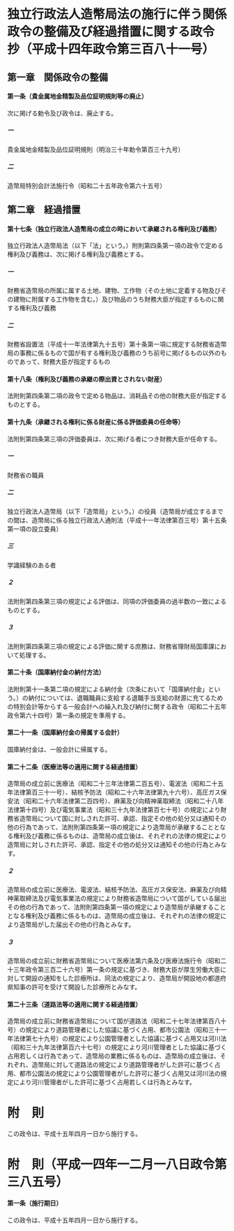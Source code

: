 # 独立行政法人造幣局法の施行に伴う関係政令の整備及び経過措置に関する政令　抄（平成十四年政令第三百八十一号）
## 第一章　関係政令の整備
#### 第一条（貴金属地金精製及品位証明規則等の廃止）
次に掲げる勅令及び政令は、廃止する。
##### 一
貴金属地金精製及品位証明規則（明治三十年勅令第百三十九号）
##### 二
造幣局特別会計法施行令（昭和二十五年政令第六十五号）
## 第二章　経過措置
#### 第十七条（独立行政法人造幣局の成立の時において承継される権利及び義務）
独立行政法人造幣局法（以下「法」という。）附則第四条第一項の政令で定める権利及び義務は、次に掲げる権利及び義務とする。
##### 一
財務省造幣局の所属に属する土地、建物、工作物（その土地に定着する物及びその建物に附属する工作物を含む。）及び物品のうち財務大臣が指定するものに関する権利及び義務
##### 二
財務省設置法（平成十一年法律第九十五号）第十条第一項に規定する財務省造幣局の事務に係るもので国が有する権利及び義務のうち前号に掲げるもの以外のものであって、財務大臣が指定するもの
#### 第十八条（権利及び義務の承継の際出資とされない財産）
法附則第四条第二項の政令で定める物品は、消耗品その他の財務大臣が指定するものとする。
#### 第十九条（承継される権利に係る財産に係る評価委員の任命等）
法附則第四条第三項の評価委員は、次に掲げる者につき財務大臣が任命する。
##### 一
財務省の職員
##### 二
独立行政法人造幣局（以下「造幣局」という。）の役員（造幣局が成立するまでの間は、造幣局に係る独立行政法人通則法（平成十一年法律第百三号）第十五条第一項の設立委員）
##### 三
学識経験のある者
##### ２
法附則第四条第三項の規定による評価は、同項の評価委員の過半数の一致によるものとする。
##### ３
法附則第四条第三項の規定による評価に関する庶務は、財務省理財局国庫課において処理する。
#### 第二十条（国庫納付金の納付方法）
法附則第十一条第二項の規定による納付金（次条において「国庫納付金」という。）の納付については、退職職員に支給する退職手当支給の財源に充てるための特別会計等からする一般会計への繰入れ及び納付に関する政令（昭和二十五年政令第六十四号）第一条の規定を準用する。
#### 第二十一条（国庫納付金の帰属する会計）
国庫納付金は、一般会計に帰属する。
#### 第二十二条（医療法等の適用に関する経過措置）
造幣局の成立前に医療法（昭和二十三年法律第二百五号）、電波法（昭和二十五年法律第百三十一号）、結核予防法（昭和二十六年法律第九十六号）、高圧ガス保安法（昭和二十六年法律第二百四号）、麻薬及び向精神薬取締法（昭和二十八年法律第十四号）及び電気事業法（昭和三十九年法律第百七十号）の規定により財務省造幣局について国に対しされた許可、承認、指定その他の処分又は通知その他の行為であって、法附則第四条第一項の規定により造幣局が承継することとなる権利及び義務に係るものは、造幣局の成立後は、それぞれの法律の規定により造幣局に対しされた許可、承認、指定その他の処分又は通知その他の行為とみなす。
##### ２
造幣局の成立前に医療法、電波法、結核予防法、高圧ガス保安法、麻薬及び向精神薬取締法及び電気事業法の規定により財務省造幣局について国がしている届出その他の行為であって、法附則第四条第一項の規定により造幣局が承継することとなる権利及び義務に係るものは、造幣局の成立後は、それぞれの法律の規定により造幣局がした届出その他の行為とみなす。
##### ３
造幣局の成立前に財務省造幣局について医療法第六条及び医療法施行令（昭和二十三年政令第三百二十六号）第一条の規定に基づき、財務大臣が厚生労働大臣に対して開設の通知をした診療所は、同法の規定により、造幣局が開設地の都道府県知事の許可を受けて開設した診療所とみなす。
#### 第二十三条（道路法等の適用に関する経過措置）
造幣局の成立前に財務省造幣局について国が道路法（昭和二十七年法律第百八十号）の規定により道路管理者にした協議に基づく占用、都市公園法（昭和三十一年法律第七十九号）の規定により公園管理者とした協議に基づく占用又は河川法（昭和三十九年法律第百六十七号）の規定により河川管理者とした協議に基づく占用若しくは行為であって、造幣局の業務に係るものは、造幣局の成立後は、それぞれ、造幣局に対して道路法の規定により道路管理者がした許可に基づく占用、都市公園法の規定により公園管理者がした許可に基づく占用又は河川法の規定により河川管理者がした許可に基づく占用若しくは行為とみなす。
# 附　則
この政令は、平成十五年四月一日から施行する。
# 附　則（平成一四年一二月一八日政令第三八五号）
#### 第一条（施行期日）
この政令は、平成十五年四月一日から施行する。
